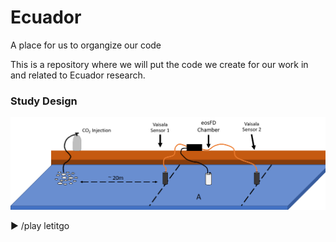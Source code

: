 # Ecuador
A place for us to organgize our code

This is a repository where we will put the code we create for our work in and related to Ecuador research.

### Study Design

![alt text](https://github.com/ARMurray/Ecuador/blob/master/images/VasialaXeosFD.png "Flux Experimental Design")


► /play letitgo
